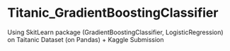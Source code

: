 # Titanic_GradientBoostingClassifier
Using SkitLearn package (GradientBoostingClassifier, LogisticRegression) on Taitanic Dataset (on Pandas) + Kaggle Submission
